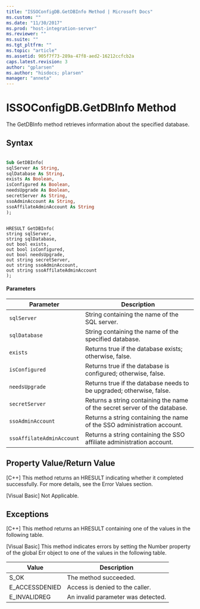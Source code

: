 ```yaml
---
title: "ISSOConfigDB.GetDBInfo Method | Microsoft Docs"
ms.custom: ""
ms.date: "11/30/2017"
ms.prod: "host-integration-server"
ms.reviewer: ""
ms.suite: ""
ms.tgt_pltfrm: ""
ms.topic: "article"
ms.assetid: 905f7f73-289a-47f8-aed2-16212ccfcb2a
caps.latest.revision: 3
author: "gplarsen"
ms.author: "hisdocs; plarsen"
manager: "anneta"
---
```

# ISSOConfigDB.GetDBInfo Method
The GetDBInfo method retrieves information about the specified database.  
  
## Syntax  
  
```vb  
  
Sub GetDBInfo(  
sqlServer As String,   
sqlDatabase As String,   
exists As Boolean,   
isConfigured As Boolean,   
needsUpgrade As Boolean,   
secretServer As String,   
ssoAdminAccount As String,   
ssoAffilateAdminAccount As String  
);  
```  
  
```cpp#  
  
HRESULT GetDBInfo(  
string sqlServer,   
string sqlDatabase,   
out bool exists,   
out bool isConfigured,   
out bool needsUpgrade,   
out string secretServer,   
out string ssoAdminAccount,   
out string ssoAffilateAdminAccount  
);  
```  
  
#### Parameters  
  
|Parameter|Description|  
|---------------|-----------------|  
|`sqlServer`|String containing the name of the SQL server.|  
|`sqlDatabase`|String containing the name of the specified database.|  
|`exists`|Returns true if the database exists; otherwise, false.|  
|`isConfigured`|Returns true if the database is configured; otherwise, false.|  
|`needsUpgrade`|Returns true if the database needs to be upgraded; otherwise, false.|  
|`secretServer`|Returns a string containing the name of the secret server of the database.|  
|`ssoAdminAccount`|Returns a string containing the name of the SSO administration account.|  
|`ssoAffilateAdminAccount`|Returns a string containing the SSO affiliate administration account.|  
  
## Property Value/Return Value  
 [C++] This method returns an HRESULT indicating whether it completed successfully. For more details, see the Error Values section.  
  
 [Visual Basic] Not Applicable.  
  
## Exceptions  
 [C++] This method returns an HRESULT containing one of the values in the following table.  
  
 [Visual Basic] This method indicates errors by setting the Number property of the global Err object to one of the values in the following table.  
  
|Value|Description|  
|-----------|-----------------|  
|S_OK|The method succeeded.|  
|E_ACCESSDENIED|Access is denied to the caller.|  
|E_INVALIDREG|An invalid parameter was detected.|